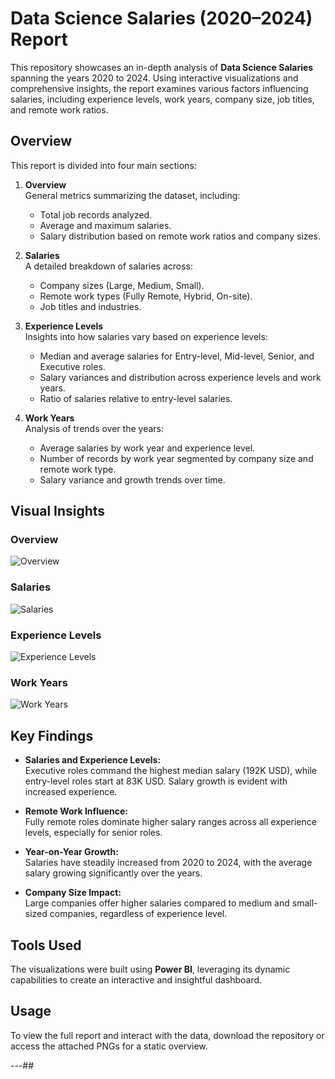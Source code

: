 # Data Science Salaries (2020–2024) Report

This repository showcases an in-depth analysis of **Data Science Salaries** spanning the years 2020 to 2024. Using interactive visualizations and comprehensive insights, the report examines various factors influencing salaries, including experience levels, work years, company size, job titles, and remote work ratios.

## Overview

This report is divided into four main sections:

1. **Overview**  
   General metrics summarizing the dataset, including:
   - Total job records analyzed.
   - Average and maximum salaries.
   - Salary distribution based on remote work ratios and company sizes.

2. **Salaries**  
   A detailed breakdown of salaries across:
   - Company sizes (Large, Medium, Small).
   - Remote work types (Fully Remote, Hybrid, On-site).
   - Job titles and industries.

3. **Experience Levels**  
   Insights into how salaries vary based on experience levels:
   - Median and average salaries for Entry-level, Mid-level, Senior, and Executive roles.
   - Salary variances and distribution across experience levels and work years.
   - Ratio of salaries relative to entry-level salaries.

4. **Work Years**  
   Analysis of trends over the years:
   - Average salaries by work year and experience level.
   - Number of records by work year segmented by company size and remote work type.
   - Salary variance and growth trends over time.

## Visual Insights

### Overview
![Overview](./Data_Science_Salaries_Overview.png)

### Salaries
![Salaries](./Data_Science_Salaries_Salaries.png)

### Experience Levels
![Experience Levels](./Data_Science_Salaries_Experience_Levels.png)

### Work Years
![Work Years](./Data_Science_Salaries_Work_Years.png)

## Key Findings

- **Salaries and Experience Levels:**  
  Executive roles command the highest median salary (192K USD), while entry-level roles start at 83K USD. Salary growth is evident with increased experience.

- **Remote Work Influence:**  
  Fully remote roles dominate higher salary ranges across all experience levels, especially for senior roles.

- **Year-on-Year Growth:**  
  Salaries have steadily increased from 2020 to 2024, with the average salary growing significantly over the years.

- **Company Size Impact:**  
  Large companies offer higher salaries compared to medium and small-sized companies, regardless of experience level.

## Tools Used

The visualizations were built using **Power BI**, leveraging its dynamic capabilities to create an interactive and insightful dashboard.

## Usage

To view the full report and interact with the data, download the repository or access the attached PNGs for a static overview.


---##

